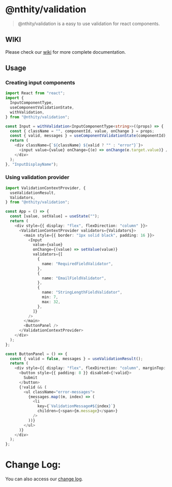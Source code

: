 # **@nthity/validation**

> @nthity/validation is a easy to use validation for react components.

## WIKI

Please check our [wiki](https://github.com/agentg2007/validation-context/wiki) for more complete documentation.

## Usage

### Creating input components

```typescript
import React from "react";
import {
  InputComponentType,
  useComponentValidationState,
  withValidation,
} from "@nthity/validation";

const Input = withValidation<InputComponentType<string>>((props) => {
  const { className = "", componentId, value, onChange } = props;
  const { valid, messages } = useComponentValidationState(componentId);
  return (
    <div className={`${className} ${valid ? "" : "error"}`}>
      <input value={value} onChange={(e) => onChange(e.target.value)} />
    </div>
  );
}, "InputDisplayName");
```

### Using validation provider

```typescript
import ValidationContextProvider, {
  useValidationResult,
  Validators,
} from "@nthity/validation";

const App = () => {
  const [value, setValue] = useState("");
  return (
    <div style={{ display: "flex", flexDirection: "column" }}>
      <ValidationContextProvider validators={Validators}>
        <main style={{ border: "1px solid black", padding: 16 }}>
          <Input
            value={value}
            onChange={(value) => setValue(value)}
            validators={[
              {
                name: "RequiredFieldValidator",
              },
              {
                name: "EmailFieldValidator",
              },
              {
                name: "StringLengthFieldValidator",
                min: 7,
                max: 32,
              },
            ]}
          />
        </main>
        <ButtonPanel />
      </ValidationContextProvider>
    </div>
  );
};

const ButtonPanel = () => {
  const { valid = false, messages } = useValidationResult();
  return (
    <div style={{ display: "flex", flexDirection: "column", marginTop: 8 }}>
      <button style={{ padding: 8 }} disabled={!valid}>
        Submit
      </button>
      {!valid && (
        <ul className="error-messages">
          {messages.map((m, index) => (
            <li
              key={`ValidationMessage#${index}`}
              children={<span>{m.message}</span>}
            />
          ))}
        </ul>
      )}
    </div>
  );
};
```

# Change Log:

You can also access our [change log](https://github.com/agentg2007/validation-context/blob/main/CHANGELOG.md).
